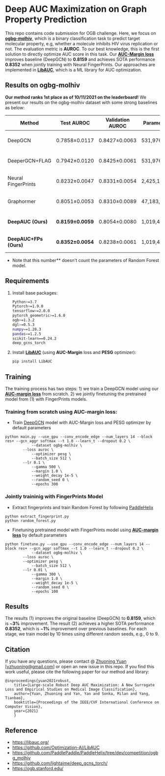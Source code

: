 # Deep AUC Maximization on Graph Property Prediction
This repo contains code submission for OGB challenge. Here, we focus on [**ogbg-molhiv**](https://ogb.stanford.edu/docs/leader_graphprop/), which is a binary classification task to predict target molecular property, e.g, whether a molecule inhibits HIV virus replication or not. The evaluation metric is **AUROC**. To our best knowledge, this is the first solution to directly optimize AUC score in this task. Our [**AUC-Margin loss**](https://arxiv.org/abs/2012.03173) improves baseline (DeepGCN) to **0.8159** and achieves SOTA performance **0.8352** when jointly training with Neural FingerPrints. Our approaches are implemented in **[LibAUC](https://github.com/Optimization-AI/LibAUC)**, which is a ML library for AUC optimization.

## Results on ogbg-molhiv
**Our method ranks 1st place as of 10/11/2021 on the leaderboard!** We present our results on the ogbg-molhiv dataset with some strong baselines as below:

| Method             |Test AUROC    |Validation AUROC  | Parameters    | Hardware |
| ------------------ |------------------- | ----------------- | -------------- |----------|
| DeepGCN            | 0.7858±0.0117 | 0.8427±0.0063 | 531,976   | Tesla V100 (32GB) |
| DeeperGCN+FLAG     | 0.7942±0.0120 | 0.8425±0.0061 | 531,976   | Tesla V100 (32GB) |
| Neural FingerPrints| 0.8232±0.0047 | 0.8331±0.0054 | 2,425,102 | Tesla V100 (32GB) |
| Graphormer         | 0.8051±0.0053 | 0.8310±0.0089 | 47,183,040 | Tesla V100 (16GB) |
| **DeepAUC (Ours)**           | **0.8159±0.0059** | 0.8054±0.0080 | 1,019,407  | Tesla V100 (32GB) |
| **DeepAUC+FPs (Ours)**     | **0.8352±0.0054** | 0.8238±0.0061 | 1,019,407**  | Tesla V100 (32GB) |

- Note that this number** doesn't count the parameters of Random Forest model.



## Requirements
1. Install base packages:
    ```bash
    Python>=3.7
    Pytorch>=1.9.0
    tensorflow>=2.0.0
    pytorch_geometric>=1.6.0
    ogb>=1.3.2 
    dgl>=0.5.3 
    numpy==1.20.3
    pandas==1.2.5
    scikit-learn==0.24.2
    deep_gcns_torch
    ```   
2. Install [**LibAUC**](https://github.com/Optimization-AI/LibAUC) (using **AUC-Margin** loss and **PESG** optimizer):
    ```bash
    pip install LibAUC
    ```
    
## Training
The training process has two steps: 1) we train a DeepGCN model using our **[AUC-margin loss](https://arxiv.org/abs/2012.03173)** from scratch. 2) we jointly finetuning the pretrained model from (1) with FingerPrints models. 
### Training from scratch using AUC-margin loss:
- Train [DeepGCN](https://github.com/lightaime/deep_gcns_torch) model with AUC-Margin loss and PESG optimizer by default parameters
```
python main.py --use_gpu --conv_encode_edge --num_layers 14 --block res+ --gcn_aggr softmax --t 1.0 --learn_t --dropout 0.2 \
            --dataset ogbg-molhiv \
	    --loss auroc \
            --optimizer pesg \
            --batch_size 512 \
	    --lr 0.1 \
            --gamma 500 \
            --margin 1.0 \
            --weight_decay 1e-5 \
            --random_seed 0 \
            --epochs 300
```

### Jointly traininig with FingerPrints Model
- Extract fingerprints and train Random Forest by following [PaddleHelix](https://github.com/PaddlePaddle/PaddleHelix/tree/dev/competition/ogbg_molhiv)
```
python extract_fingerprint.py
python random_forest.py
```
- Finetuning pretrained model with FingerPrints model using **[AUC-margin loss](https://arxiv.org/abs/2012.03173)** by default parameters
```
python finetune.py --use_gpu --conv_encode_edge --num_layers 14 --block res+ --gcn_aggr softmax --t 1.0 --learn_t --dropout 0.2 \
            --dataset ogbg-molhiv \
	    --loss auroc \
	    --optimizer pesg \
            --batch_size 512 \
	    --lr 0.01 \
            --gamma 300 \
            --margin 1.0 \
            --weight_decay 1e-5 \
            --random_seed 0 \
            --epochs 100
```

## Results
The results (1) improves the original baseline (DeepGCN) to **0.8159**, which is ~**3%** improvement. The result (2) achieves a higher SOTA performance **0.8352**, which is ~**1%** improvement over previous baselines. For each stage, we train model by 10 times using different random seeds, e.g., 0 to 9. 


Citation
---------
If you have any questions, please contact @ [Zhuoning Yuan](https://homepage.divms.uiowa.edu/~zhuoning/) [yzhuoning@gmail.com] or open an new issue in this repo. If you find this work useful, please cite the following paper for our method and library: 
```
@inproceedings{yuan2021robust,
	title={Large-scale Robust Deep AUC Maximization: A New Surrogate Loss and Empirical Studies on Medical Image Classification},
	author={Yuan, Zhuoning and Yan, Yan and Sonka, Milan and Yang, Tianbao},
	booktitle={Proceedings of the IEEE/CVF International Conference on Computer Vision},
	year={2021}
	}
```

Reference 
---------
- https://libauc.org/
- https://github.com/Optimization-AI/LibAUC
- https://github.com/PaddlePaddle/PaddleHelix/tree/dev/competition/ogbg_molhiv
- https://github.com/lightaime/deep_gcns_torch/
- https://ogb.stanford.edu/

